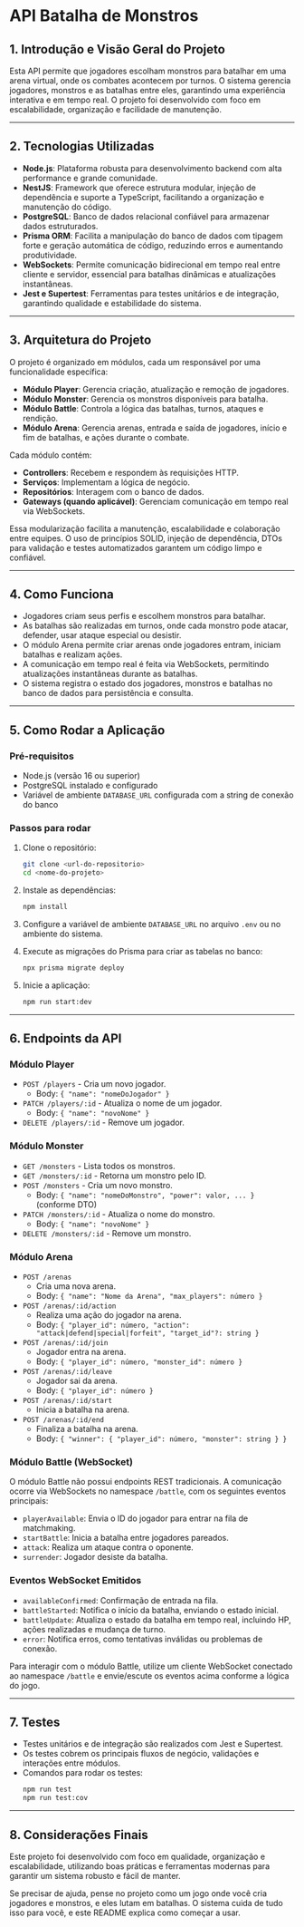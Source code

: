 # API Batalha de Monstros

## 1. Introdução e Visão Geral do Projeto

Esta API permite que jogadores escolham monstros para batalhar em uma arena virtual, onde os combates acontecem por turnos. O sistema gerencia jogadores, monstros e as batalhas entre eles, garantindo uma experiência interativa e em tempo real. O projeto foi desenvolvido com foco em escalabilidade, organização e facilidade de manutenção.

---

## 2. Tecnologias Utilizadas

- **Node.js**: Plataforma robusta para desenvolvimento backend com alta performance e grande comunidade.
- **NestJS**: Framework que oferece estrutura modular, injeção de dependência e suporte a TypeScript, facilitando a organização e manutenção do código.
- **PostgreSQL**: Banco de dados relacional confiável para armazenar dados estruturados.
- **Prisma ORM**: Facilita a manipulação do banco de dados com tipagem forte e geração automática de código, reduzindo erros e aumentando produtividade.
- **WebSockets**: Permite comunicação bidirecional em tempo real entre cliente e servidor, essencial para batalhas dinâmicas e atualizações instantâneas.
- **Jest e Supertest**: Ferramentas para testes unitários e de integração, garantindo qualidade e estabilidade do sistema.

---

## 3. Arquitetura do Projeto

O projeto é organizado em módulos, cada um responsável por uma funcionalidade específica:

- **Módulo Player**: Gerencia criação, atualização e remoção de jogadores.
- **Módulo Monster**: Gerencia os monstros disponíveis para batalha.
- **Módulo Battle**: Controla a lógica das batalhas, turnos, ataques e rendição.
- **Módulo Arena**: Gerencia arenas, entrada e saída de jogadores, início e fim de batalhas, e ações durante o combate.

Cada módulo contém:

- **Controllers**: Recebem e respondem às requisições HTTP.
- **Serviços**: Implementam a lógica de negócio.
- **Repositórios**: Interagem com o banco de dados.
- **Gateways (quando aplicável)**: Gerenciam comunicação em tempo real via WebSockets.

Essa modularização facilita a manutenção, escalabilidade e colaboração entre equipes. O uso de princípios SOLID, injeção de dependência, DTOs para validação e testes automatizados garantem um código limpo e confiável.

---

## 4. Como Funciona

- Jogadores criam seus perfis e escolhem monstros para batalhar.
- As batalhas são realizadas em turnos, onde cada monstro pode atacar, defender, usar ataque especial ou desistir.
- O módulo Arena permite criar arenas onde jogadores entram, iniciam batalhas e realizam ações.
- A comunicação em tempo real é feita via WebSockets, permitindo atualizações instantâneas durante as batalhas.
- O sistema registra o estado dos jogadores, monstros e batalhas no banco de dados para persistência e consulta.

---

## 5. Como Rodar a Aplicação

### Pré-requisitos

- Node.js (versão 16 ou superior)
- PostgreSQL instalado e configurado
- Variável de ambiente `DATABASE_URL` configurada com a string de conexão do banco

### Passos para rodar

1. Clone o repositório:
   ```bash
   git clone <url-do-repositorio>
   cd <nome-do-projeto>
   ```

2. Instale as dependências:
   ```bash
   npm install
   ```

3. Configure a variável de ambiente `DATABASE_URL` no arquivo `.env` ou no ambiente do sistema.

4. Execute as migrações do Prisma para criar as tabelas no banco:
   ```bash
   npx prisma migrate deploy
   ```

5. Inicie a aplicação:
   ```bash
   npm run start:dev
   ```

---

## 6. Endpoints da API

### Módulo Player

- `POST /players` - Cria um novo jogador.
  - Body: `{ "name": "nomeDoJogador" }`
- `PATCH /players/:id` - Atualiza o nome de um jogador.
  - Body: `{ "name": "novoNome" }`
- `DELETE /players/:id` - Remove um jogador.

### Módulo Monster

- `GET /monsters` - Lista todos os monstros.
- `GET /monsters/:id` - Retorna um monstro pelo ID.
- `POST /monsters` - Cria um novo monstro.
  - Body: `{ "name": "nomeDoMonstro", "power": valor, ... }` (conforme DTO)
- `PATCH /monsters/:id` - Atualiza o nome do monstro.
  - Body: `{ "name": "novoNome" }`
- `DELETE /monsters/:id` - Remove um monstro.

### Módulo Arena

- `POST /arenas`
  - Cria uma nova arena.
  - Body: `{ "name": "Nome da Arena", "max_players": número }`
- `POST /arenas/:id/action`
  - Realiza uma ação do jogador na arena.
  - Body: `{ "player_id": número, "action": "attack|defend|special|forfeit", "target_id"?: string }`
- `POST /arenas/:id/join`
  - Jogador entra na arena.
  - Body: `{ "player_id": número, "monster_id": número }`
- `POST /arenas/:id/leave`
  - Jogador sai da arena.
  - Body: `{ "player_id": número }`
- `POST /arenas/:id/start`
  - Inicia a batalha na arena.
- `POST /arenas/:id/end`
  - Finaliza a batalha na arena.
  - Body: `{ "winner": { "player_id": número, "monster": string } }`

### Módulo Battle (WebSocket)

O módulo Battle não possui endpoints REST tradicionais. A comunicação ocorre via WebSockets no namespace `/battle`, com os seguintes eventos principais:

- `playerAvailable`: Envia o ID do jogador para entrar na fila de matchmaking.
- `startBattle`: Inicia a batalha entre jogadores pareados.
- `attack`: Realiza um ataque contra o oponente.
- `surrender`: Jogador desiste da batalha.

### Eventos WebSocket Emitidos

- `availableConfirmed`: Confirmação de entrada na fila.
- `battleStarted`: Notifica o início da batalha, enviando o estado inicial.
- `battleUpdate`: Atualiza o estado da batalha em tempo real, incluindo HP, ações realizadas e mudança de turno.
- `error`: Notifica erros, como tentativas inválidas ou problemas de conexão.

Para interagir com o módulo Battle, utilize um cliente WebSocket conectado ao namespace `/battle` e envie/escute os eventos acima conforme a lógica do jogo.

---

## 7. Testes

- Testes unitários e de integração são realizados com Jest e Supertest.
- Os testes cobrem os principais fluxos de negócio, validações e interações entre módulos.
- Comandos para rodar os testes:
  ```bash
  npm run test
  npm run test:cov
  ```

---

## 8. Considerações Finais

Este projeto foi desenvolvido com foco em qualidade, organização e escalabilidade, utilizando boas práticas e ferramentas modernas para garantir um sistema robusto e fácil de manter.

Se precisar de ajuda, pense no projeto como um jogo onde você cria jogadores e monstros, e eles lutam em batalhas. O sistema cuida de tudo isso para você, e este README explica como começar a usar.
